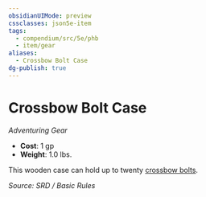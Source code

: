 ```yaml
---
obsidianUIMode: preview
cssclasses: json5e-item
tags:
  - compendium/src/5e/phb
  - item/gear
aliases:
  - Crossbow Bolt Case
dg-publish: true
---
```

# Crossbow Bolt Case
*Adventuring Gear*  

- **Cost**: 1 gp
- **Weight**: 1.0 lbs.

This wooden case can hold up to twenty [crossbow bolts](compendium/items/crossbow-bolt.md).

*Source: SRD / Basic Rules*